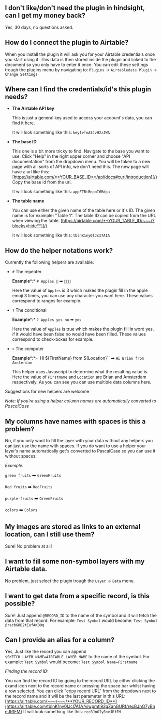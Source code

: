 ## I don't like/don't need the plugin in hindsight, can I get my money back?

Yes, 30 days, no questions asked.

## How do I connect the plugin to Airtable?

When you install the plugin it will ask you for your Airtable credentials once you start using it. This data is then stored inside the plugin and linked to the document so you only have to enter it once. You can edit these settings trough the plugins menu by navigating to:
`Plugins` → `Airtabledata Plugin` → `Change Settings`

## Where can I find the credentials/id's this plugin needs?

- **The Airtable API key**

    This is just a general key used to access your account's data, you can find it [here](https://airtable.com/account).

    It will look something like this: `keylvfoA3JvH2zJWA`

- **The base ID**

    This one is a bit more tricky to find. Navigate to the base you want to use. Click "Help" in the right upper corner and choose "API documentation" from the dropdown menu. You will be taken to a new page with all sorts of API info, we don't need this. The new page will have a url like this:
    [https://airtable.com/**YOUR_BASE_ID**/api/docs#curl/introduction](/)
    Copy the base id from the url.

    It will look something like this: `appETBtBnpoI6Bdpa`

- **The table name**

    You can use either the given name of the table here or it's ID. The given name is for example: "Table 1". The table ID can be copied from the URL when viewing the table.
    [https://airtable.com/**YOUR_TABLE_ID/~~~/?blocks=hide**](/)

    It will look something like this: `tblnK1ny0lJcI7A1A`

## How do the helper notations work?

Currently the following helpers are available:

- `#` The repeater

    **Example***:*  `# Apples 🍎` ➡ `🍎🍎🍎`

    Here the value of `Apples` is 3 which makes the plugin fill in the apple emoji 3 times, you can use any character you want here. These values correspond to ranges for example.

- `?` The conditional

    **Example***:* `? Apples yes no` ➡ `yes`

    Here the value of `Apples` is true which makes the plugin fill in word yes, if it would have been false no would have been filled. These values correspond to check-boxes for example.

- `>` The computer

    **Example***:*`> `Hi ${FirstName} from ${Location}`` ➡ `Hi Brian from Amsterdam`

    This helper uses Javascript to determine what the resulting value is. Here the value of `FirstName` and `Location` are Brian and Amsterdam respectively. As you can see you can use multiple data columns here.

Suggestions for new helpers are welcome

*Note: If you're using a helper column names are automatically converted to PascalCase*

## My columns have names with spaces is this a problem?

No, if you only want to fill the layer with your data without any helpers you can just use the name with spaces. If you do want to use a helper your layer's name automatically get's converted to PascalCase so you can use it without spaces:

*Example:*

`green fruits` ➡️ `GreenFruits`

`Red fruits` ➡️ `RedFruits`

`purple-fruits` ➡️ `GreenFruits`

`colors` ➡️ `Colors`

## My images are stored as links to an external location, can I still use them?

Sure! No problem at all!

## I want to fill some non-symbol layers with my Airtable data.

No problem, just select the plugin trough the `Layer` → `Data` menu.

## I want to get data from a specific record, is this possible?

Sure! Just append `@RECORD_ID` to the name of the symbol and it will fetch the data from that record. 
For example: `Test Symbol` would become: `Test Symbol @recb6HB2tIufAK8Oq`

## Can I provide an alias for a column?

Yes, Just like the record you can append `$SKETCH_LAYER_NAME=AIRTABLE_LAYER_NAME` to the name of the symbol.
For example: `Test Symbol` would become: `Test Symbol Name=Firstname`

*Finding the record ID:*

You can find the record ID by going to the record URL by either clicking the exand icon next to the record name or pressing the space bar whilst having a row selected. You can click "copy record URL" from the dropdown next to the record name and it will be the last parameter in this URL:
[https://airtable.com/~~~/~~~/**YOUR_RECORD_ID**](https://airtable.com/tblnK1ny0lJcI7A1A/viwpmti93gZanGURf/recBJnO7yBneJRfFM)
It will look something like this: `recBJnO7yBneJRfFM`
